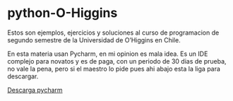 # python-O-Higgins

Estos son ejemplos, ejercicios y soluciones al curso de programacion de segundo semestre de la Universidad de O’Higgins en Chile.

En esta materia usan Pycharm, en mi opinion es mala idea. Es un IDE complejo para novatos y es de paga, con un periodo de 30 dias de prueba, no vale la pena, pero si el maestro lo pide pues ahi abajo esta la liga para descargar.

[Descarga pycharm](https://www.jetbrains.com/pycharm/download/)
